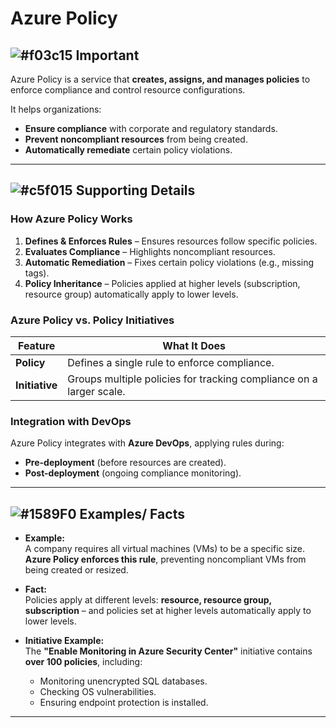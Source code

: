 # Azure Policy  

## ![#f03c15](https://placehold.co/15x15/f03c15/f03c15.png) **Important**  
Azure Policy is a service that **creates, assigns, and manages policies** to enforce compliance and control resource configurations.  

It helps organizations:  
- **Ensure compliance** with corporate and regulatory standards.  
- **Prevent noncompliant resources** from being created.  
- **Automatically remediate** certain policy violations.  

---

## ![#c5f015](https://placehold.co/15x15/c5f015/c5f015.png) **Supporting Details**  

### **How Azure Policy Works**  
1. **Defines & Enforces Rules** – Ensures resources follow specific policies.  
2. **Evaluates Compliance** – Highlights noncompliant resources.  
3. **Automatic Remediation** – Fixes certain policy violations (e.g., missing tags).  
4. **Policy Inheritance** – Policies applied at higher levels (subscription, resource group) automatically apply to lower levels.  

### **Azure Policy vs. Policy Initiatives**  
| **Feature** | **What It Does** |  
|------------|----------------|  
| **Policy** | Defines a single rule to enforce compliance. |  
| **Initiative** | Groups multiple policies for tracking compliance on a larger scale. |  

### **Integration with DevOps**  
Azure Policy integrates with **Azure DevOps**, applying rules during:  
- **Pre-deployment** (before resources are created).  
- **Post-deployment** (ongoing compliance monitoring).  

---

## ![#1589F0](https://placehold.co/15x15/1589F0/1589F0.png) **Examples/ Facts**  

- **Example:**  
  A company requires all virtual machines (VMs) to be a specific size. **Azure Policy enforces this rule**, preventing noncompliant VMs from being created or resized.  

- **Fact:**  
  Policies apply at different levels: **resource, resource group, subscription** – and policies set at higher levels automatically apply to lower levels.  

- **Initiative Example:**  
  The **"Enable Monitoring in Azure Security Center"** initiative contains **over 100 policies**, including:  
  - Monitoring unencrypted SQL databases.  
  - Checking OS vulnerabilities.  
  - Ensuring endpoint protection is installed.  

---
